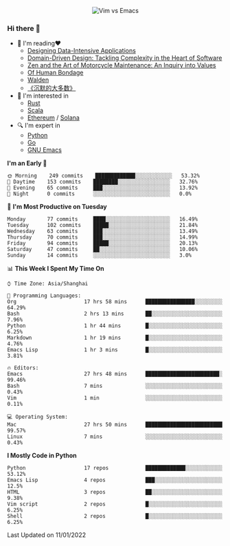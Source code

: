 <p align="center">
    <img src="https://gist.githubusercontent.com/coldnight/e696baffb094e71c96cb302118878eae/raw/40ea5053a6f66cc65f90f437e4173497da225958/banner.gif" alt="Vim vs Emacs" />
</p>

### Hi there 👋

- 📖 I'm reading❤️
    + [Designing Data-Intensive Applications](https://www.oreilly.com/library/view/designing-data-intensive-applications/9781491903063/)
    + [Domain-Driven Design: Tackling Complexity in the Heart of Software](https://www.dddcommunity.org/book/evans_2003/)
    + [Zen and the Art of Motorcycle Maintenance: An Inquiry into Values](https://en.wikipedia.org/wiki/Zen_and_the_Art_of_Motorcycle_Maintenance)
    + [Of Human Bondage](https://en.wikipedia.org/wiki/Of_Human_Bondage)
    + [Walden](https://en.wikipedia.org/wiki/Walden)
    + [《沉默的大多数》](https://en.wikipedia.org/wiki/Silent_majority)
- 🌱 I'm interested in
    + [Rust](https://www.rust-lang.org/)
    + [Scala](https://www.scala-lang.org/)
    + [Ethereum](https://ethereum.org/en/) / [Solana](https://solana.com/)
- 🔍 I'm expert in
    + [Python](https://www.python.org/)
    + [Go](https://go.dev/)
    + [GNU Emacs](https://www.gnu.org/software/emacs/)

<!--START_SECTION:waka-->
**I'm an Early 🐤** 

```text
🌞 Morning    249 commits    █████████████░░░░░░░░░░░░   53.32% 
🌆 Daytime    153 commits    ████████░░░░░░░░░░░░░░░░░   32.76% 
🌃 Evening    65 commits     ███░░░░░░░░░░░░░░░░░░░░░░   13.92% 
🌙 Night      0 commits      ░░░░░░░░░░░░░░░░░░░░░░░░░   0.0%

```
📅 **I'm Most Productive on Tuesday** 

```text
Monday       77 commits     ████░░░░░░░░░░░░░░░░░░░░░   16.49% 
Tuesday      102 commits    █████░░░░░░░░░░░░░░░░░░░░   21.84% 
Wednesday    63 commits     ███░░░░░░░░░░░░░░░░░░░░░░   13.49% 
Thursday     70 commits     ███░░░░░░░░░░░░░░░░░░░░░░   14.99% 
Friday       94 commits     █████░░░░░░░░░░░░░░░░░░░░   20.13% 
Saturday     47 commits     ██░░░░░░░░░░░░░░░░░░░░░░░   10.06% 
Sunday       14 commits     ░░░░░░░░░░░░░░░░░░░░░░░░░   3.0%

```


📊 **This Week I Spent My Time On** 

```text
⌚︎ Time Zone: Asia/Shanghai

💬 Programming Languages: 
Org                      17 hrs 58 mins      ████████████████░░░░░░░░░   64.29% 
Bash                     2 hrs 13 mins       ██░░░░░░░░░░░░░░░░░░░░░░░   7.96% 
Python                   1 hr 44 mins        █░░░░░░░░░░░░░░░░░░░░░░░░   6.25% 
Markdown                 1 hr 19 mins        █░░░░░░░░░░░░░░░░░░░░░░░░   4.76% 
Emacs Lisp               1 hr 3 mins         █░░░░░░░░░░░░░░░░░░░░░░░░   3.81%

🔥 Editors: 
Emacs                    27 hrs 48 mins      ████████████████████████░   99.46% 
Bash                     7 mins              ░░░░░░░░░░░░░░░░░░░░░░░░░   0.43% 
Vim                      1 min               ░░░░░░░░░░░░░░░░░░░░░░░░░   0.11%

💻 Operating System: 
Mac                      27 hrs 50 mins      █████████████████████████   99.57% 
Linux                    7 mins              ░░░░░░░░░░░░░░░░░░░░░░░░░   0.43%

```

**I Mostly Code in Python** 

```text
Python                   17 repos            █████████████░░░░░░░░░░░░   53.12% 
Emacs Lisp               4 repos             ███░░░░░░░░░░░░░░░░░░░░░░   12.5% 
HTML                     3 repos             ██░░░░░░░░░░░░░░░░░░░░░░░   9.38% 
Vim script               2 repos             █░░░░░░░░░░░░░░░░░░░░░░░░   6.25% 
Shell                    2 repos             █░░░░░░░░░░░░░░░░░░░░░░░░   6.25%

```



 Last Updated on 11/01/2022
<!--END_SECTION:waka-->
